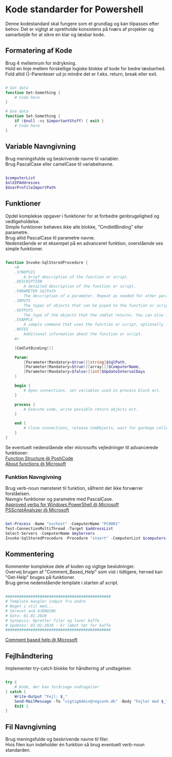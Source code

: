 # Kode standarder for Powershell
Denne kodestandard skal fungere som et grundlag og kan tilpasses efter behov.
Det er vigtigt at opretholde konsistens på tværs af projekter og samarbejde for at sikre en klar og læsbar kode.



## Formatering af Kode
Brug 4 mellemrum for indrykning.  
Hold en linje mellem forskellige logiske blokke af kode for bedre læsbarhed.  
Fold altid {}-Parenteser ud jo mindre det er f.eks. return, break eller exit.

```PowerShell

# Get data
function Get-Something {
    # Code here
}

# Use data
function Set-Something {
    if ($null -eq $importantStuff) { exit }
    # Code here
}

```


## Variable Navngivning
Brug meningsfulde og beskrivende navne til variabler.  
Brug PascalCase eller camelCase til variabelnavne.

```PowerShell

$computerList
$oldIPAddresses
$UserProfileImportPath

```

## Funktioner
Opdel komplekse opgaver i funktioner for at forbedre genbrugelighed og vedligeholdelse.  
Simple funktioner behøves ikke alle blokke, "CmdletBinding" eller parametre.  
Brug altid PascalCase til parametre navne.  
Nedenstående er et eksempel på en advanceret funktion, overstående ses simple funktioner.  

```PowerShell

function Invoke-SqlStoredProcedure {
    <#
    .SYNOPSIS
        A brief description of the function or script.
    .DESCRIPTION 
        A detailed description of the function or script.
    .PARAMETER SqlPath
        The description of a parameter. Repeat as needed for other parameters.
    .INPUTS
        The types of objects that can be piped to the function or script. You can also include a description of the input objects.
    .OUTPUTS
        The type of the objects that the cmdlet returns. You can also include a description of the returned objects.
    .EXAMPLE
        A sample command that uses the function or script, optionally followed by sample output and a description.
    .NOTES
        Additional information about the function or script.
    #>

    [CmdletBinding()]

    Param(
        [Parameter(Mandatory=$true)][string]$SqlPath,
        [Parameter(Mandatory=$true)][array[]]$ComputerName,
        [Parameter(Mandatory=$false)][int]$UpdateIntervalDays
    )

    begin {
        # Open connections, set variables used in process block ect.
    }

    process {
        # Execute code, write possible return objects ect.
    }

    end {
        # Close connections, release ComObjects, wait for garbage collector ect.
    }
}

```

Se eventuelt nedenstående eller microsofts vejledninger til advancerede funktioner:  
[Function Structure @ PoshCode](https://github.com/PoshCode/PowerShellPracticeAndStyle/blob/master/Style-Guide/Function-Structure.md)  
[About functions @ Microsoft](https://learn.microsoft.com/en-us/powershell/module/microsoft.powershell.core/about/about_functions?view=powershell-7.4)


### Funktion Navngivning
Brug verb-noun mønsteret til funktion, såfremt det ikke forværrer forståelsen.  
Navngiv funktioner og parametre med PascalCase.  
[Approved verbs for Windows PowerShell @ Microsoft](https://learn.microsoft.com/en-us/powershell/scripting/developer/cmdlet/approved-verbs-for-windows-powershell-commands?view=powershell-7.4)  
[PSScriptAnalyzer @ Microsoft](https://learn.microsoft.com/en-us/powershell/utility-modules/psscriptanalyzer/overview?view=ps-modules)

```PowerShell

Get-Process -Name "svchost" -ComputerName "PC0001"
Test-ConnectionMultiThread -Target $addressList
Select-Servers -ComputerName $myServers
Invoke-SqlStoredProcedure -Procedure "insert" -ComputerList $computers

```



## Kommentering
Kommenter komplekse dele af koden og vigtige beslutninger.  
Overvej brugen af "Comment_Based_Help" som vist i tidligere, herved kan "Get-Help" bruges på funktioner.  
Brug gerne nedenstående template i starten af script.  

```PowerShell

##############################################
# Template mangler indput fra andre
# Noget i stil med...
# Skrevet and AJEN0206
# Dato: 01.01.2020
# Synopsis: Opretter filer og laver kaffe
# Updates: 01.02.2020 - Er løbet tør for kaffe
##############################################

```

[Comment based help @ Microsoft](https://learn.microsoft.com/en-us/powershell/module/microsoft.powershell.core/about/about_comment_based_help?view=powershell-7.4)  



## Fejlhåndtering
Implementer try-catch blokke for håndtering af undtagelser.

```PowerShell

try {
    # Kode, der kan forårsage undtagelser
} catch {
    Write-Output "Fejl: $_"
    Send-MailMessage -To "vigtigAdmin@regionh.dk" -Body "Fejler med $_" -SmtpServer smtprelay@regionh.top.local
    Exit 1
}

```


## Fil Navngivning
Brug meningsfulde og beskrivende navne til filer.  
Hvis filen kun indeholder én funktion så brug eventuelt verb-noun standarden.  
